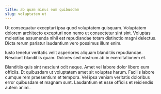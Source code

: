 ```yaml
---
title: ab quam minus eum quibusdam
slug: voluptatem ut
---
```


Ut consequatur excepturi ipsa quod voluptatem quisquam. Voluptatem dolorem architecto excepturi non nemo ut consectetur sint sint. Voluptas molestiae assumenda nihil est repudiandae totam distinctio magni delectus. Dicta rerum pariatur laudantium vero possimus illum enim.

Iusto tenetur veritatis velit asperiores aliquam blanditiis repudiandae. Nesciunt blanditiis quam. Dolores sed nostrum ab in exercitationem et.

Blanditiis quis sint nesciunt odit neque. Amet vel labore dolor libero eum officiis. Et quibusdam ut voluptatem amet sit voluptas harum. Facilis labore cumque rem praesentium et tempora. Vel ipsa veniam veritatis doloribus error quibusdam et magnam sunt. Laudantium et esse officiis et reiciendis autem animi.
